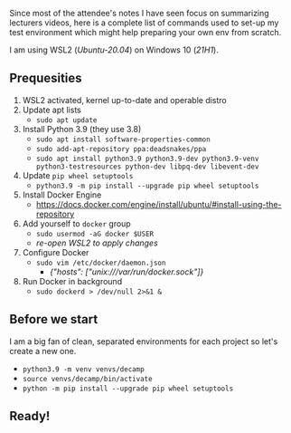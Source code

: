 Since most of the attendee's notes I have seen focus on summarizing
lecturers videos, here is a complete list of commands used to set-up
my test environment which might help preparing your own env from scratch.

I am using WSL2 (*Ubuntu-20.04*) on Windows 10 (*21H1*).

Prequesities
-----------------------
1. WSL2 activated, kernel up-to-date and operable distro
2. Update apt lists
   - `sudo apt update`
3. Install Python 3.9 (they use 3.8)
   - `sudo apt install software-properties-common`
   - `sudo add-apt-repository ppa:deadsnakes/ppa`
   - `sudo apt install python3.9 python3.9-dev python3.9-venv python3-testresources python-dev libpq-dev libevent-dev`
4. Update `pip wheel setuptools`
   - `python3.9 -m pip install --upgrade pip wheel setuptools`
5. Install Docker Engine
   - https://docs.docker.com/engine/install/ubuntu/#install-using-the-repository
6. Add yourself to `docker` group
   - `sudo usermod -aG docker $USER`
   - *re-open WSL2 to apply changes*
7. Configure Docker
   - `sudo vim /etc/docker/daemon.json`
     - *{"hosts": ["unix:///var/run/docker.sock"]}*
9. Run Docker in background
   - `sudo dockerd > /dev/null 2>&1 &`

Before we start
----------------------
I am a big fan of clean, separated environments for each project so let's create a new one.

   - `python3.9 -m venv venvs/decamp`
   - `source venvs/decamp/bin/activate`
   - `python -m pip install --upgrade pip wheel setuptools`

Ready!
-----------------------

